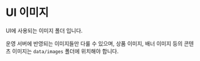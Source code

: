 # UI 이미지

UI에 사용되는 이미지 폴더 입니다.

운영 서버에 반영되는 이미지들만 다룰 수 있으며, 상품 이미지, 배너 이미지 등의
콘텐츠 이미지는 `data/images` 폴더에 위치해야 합니다. 

